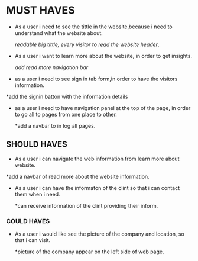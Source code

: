 # MUST HAVES

- As a user i need to see the tittle in the website,because i need to understand
  what the website about.

  _readable big tittle, every visitor to read the website header_.

- As a user i want to learn more about the website, in order to get insights.

  _add read more navigation bar_

- as a user i need to see sign in tab form,in order to have the visitors
  information.

\*add the signin batton with the information details

- as a user i need to have navigation panel at the top of the page, in order to
  go all to pages from one place to other.

  \*add a navbar to in log all pages.

## SHOULD HAVES

- As a user i can navigate the web information from learn more about website.

\*add a navbar of read more about the website information.

- As a user i can have the informaton of the clint so that i can contact them
  when i need.

  \*can receive information of the clint providing their inform.

### COULD HAVES

- As a user i would like see the picture of the company and location, so that i
  can visit.

  \*picture of the company appear on the left side of web page.
